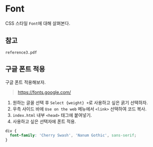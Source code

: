 # Font
CSS 스타일 `Font`에 대해 살펴본다.

## 참고
`reference3.pdf`

## 구글 폰트 적용

구글 폰트 적용해보자.

> https://fonts.google.com/

1. 원하는 글꼴 선택 후 `Select {weight} +`로 사용하고 싶은 굵기 선택하자.
2. 우측 사이드 바에 `Use on the web` 메뉴에서 `<link>` 선택하여 코드 복사.
3. `index.html` 내부 `<head>` 태그에 붙여넣기.
4. 사용하고 싶은 선택자에 폰트 적용.

```css
div {
  font-family: 'Cherry Swash', 'Nanum Gothic', sans-serif;
}
```
